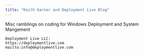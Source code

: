 ```yaml
---
title: "Keith Garner and Deployment Live Blog"
---
```


Misc ramblings on coding for Windows Deployment and System Mangement

```
Deployment Live LLC:
https://deploymentlive.com
mailto:info@deploymentlive.com
```
